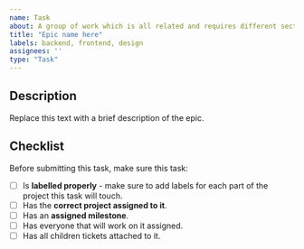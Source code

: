 ```yaml
---
name: Task
about: A group of work which is all related and requires different sections of the team, but is smaller than an epic.
title: "Epic name here"
labels: backend, frontend, design
assignees: ''
type: "Task"
---
```


## Description
Replace this text with a brief description of the epic.

## Checklist
Before submitting this task, make sure this task:
- [ ] Is **labelled properly** - make sure to add labels for each part of the project this task will touch.
- [ ] Has the **correct project assigned to it**.
- [ ] Has an **assigned milestone**.
- [ ] Has everyone that will work on it assigned.
- [ ] Has all children tickets attached to it.
